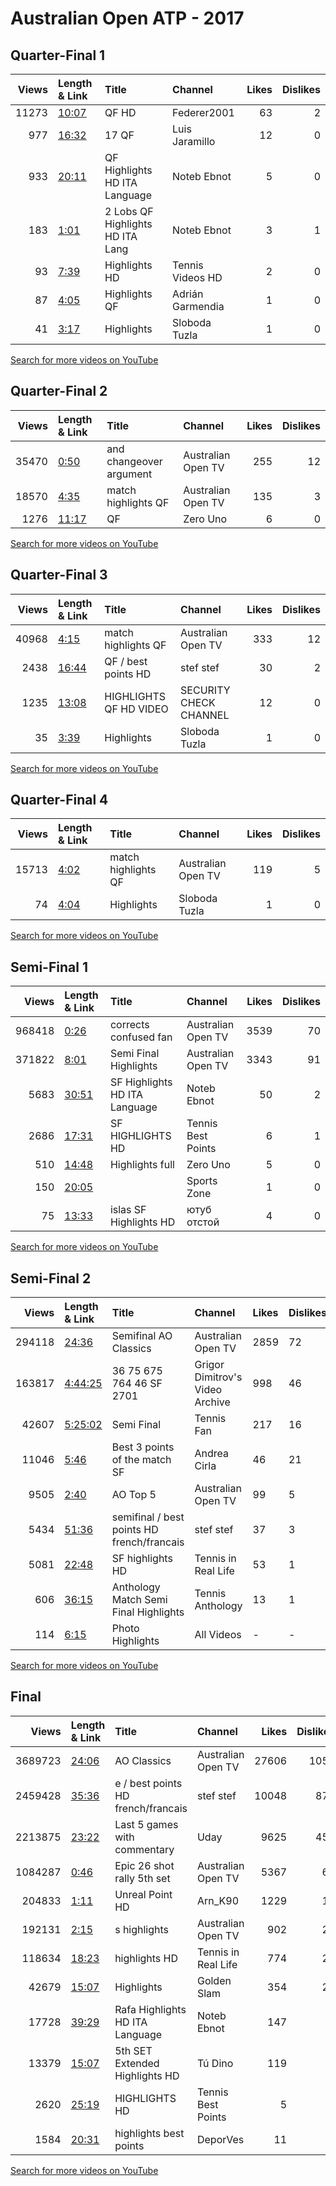 
# Australian Open ATP - 2017

## Quarter-Final 1
|   Views | Length & Link                                        | Title                                 | Channel          |   Likes |   Dislikes |
|--------:|:-----------------------------------------------------|:--------------------------------------|:-----------------|--------:|-----------:|
|   11273 | [10:07](https://www.youtube.com/watch?v=UHpZi-cRuDU) | QF HD                                 | Federer2001      |      63 |          2 |
|     977 | [16:32](https://www.youtube.com/watch?v=EGo4JRBsPuo) | 17     QF                             | Luis Jaramillo   |      12 |          0 |
|     933 | [20:11](https://www.youtube.com/watch?v=0pa2Ccl7WA8) | QF  Highlights HD  ITA Language       | Noteb Ebnot      |       5 |          0 |
|     183 | [1:01](https://www.youtube.com/watch?v=qAoMnH7B3lM)  | 2 Lobs    QF  Highlights HD  ITA Lang | Noteb Ebnot      |       3 |          1 |
|      93 | [7:39](https://www.youtube.com/watch?v=GA6Embqyh48)  | Highlights HD                         | Tennis Videos HD |       2 |          0 |
|      87 | [4:05](https://www.youtube.com/watch?v=Vye7QC4T-Mc)  | Highlights QF                         | Adrián Garmendia |       1 |          0 |
|      41 | [3:17](https://www.youtube.com/watch?v=RsumaOAMarU)  | Highlights                            | Sloboda Tuzla    |       1 |          0 |

[Search for more videos on YouTube](https://www.youtube.com/results?search_query=%22australian+open%22+%22Federer%22+%22Zverev%22+%222017%22+%22highlights%22)     

## Quarter-Final 2
|   Views | Length & Link                                        | Title                    | Channel            |   Likes |   Dislikes |
|--------:|:-----------------------------------------------------|:-------------------------|:-------------------|--------:|-----------:|
|   35470 | [0:50](https://www.youtube.com/watch?v=XpvsOu1DSOU)  | and  changeover argument | Australian Open TV |     255 |         12 |
|   18570 | [4:35](https://www.youtube.com/watch?v=_rDOhQjxJtM)  | match highlights QF      | Australian Open TV |     135 |          3 |
|    1276 | [11:17](https://www.youtube.com/watch?v=8tc4Wn_WAB0) | QF                       | Zero Uno           |       6 |          0 |

[Search for more videos on YouTube](https://www.youtube.com/results?search_query=%22australian+open%22+%22Wawrinka%22+%22Tsonga%22+%222017%22+%22highlights%22)     

## Quarter-Final 3
|   Views | Length & Link                                        | Title                     | Channel                |   Likes |   Dislikes |
|--------:|:-----------------------------------------------------|:--------------------------|:-----------------------|--------:|-----------:|
|   40968 | [4:15](https://www.youtube.com/watch?v=IL9JcerBMpY)  | match highlights QF       | Australian Open TV     |     333 |         12 |
|    2438 | [16:44](https://www.youtube.com/watch?v=O2i3_U3puAQ) | QF / best points HD       | stef stef              |      30 |          2 |
|    1235 | [13:08](https://www.youtube.com/watch?v=1h7-s3kxbek) | HIGHLIGHTS    QF HD VIDEO | SECURITY CHECK CHANNEL |      12 |          0 |
|      35 | [3:39](https://www.youtube.com/watch?v=Qc6meh-Jmuo)  | Highlights                | Sloboda Tuzla          |       1 |          0 |

[Search for more videos on YouTube](https://www.youtube.com/results?search_query=%22australian+open%22+%22Nadal%22+%22Raonic%22+%222017%22+%22highlights%22)     

## Quarter-Final 4
|   Views | Length & Link                                       | Title               | Channel            |   Likes |   Dislikes |
|--------:|:----------------------------------------------------|:--------------------|:-------------------|--------:|-----------:|
|   15713 | [4:02](https://www.youtube.com/watch?v=S3PzcWJJ-oU) | match highlights QF | Australian Open TV |     119 |          5 |
|      74 | [4:04](https://www.youtube.com/watch?v=El5fpvQzvrc) | Highlights          | Sloboda Tuzla      |       1 |          0 |

[Search for more videos on YouTube](https://www.youtube.com/results?search_query=%22australian+open%22+%22Dimitrov%22+%22Goffin%22+%222017%22+%22highlights%22)     

## Semi-Final 1
|   Views | Length & Link                                        | Title                           | Channel            |   Likes |   Dislikes |
|--------:|:-----------------------------------------------------|:--------------------------------|:-------------------|--------:|-----------:|
|  968418 | [0:26](https://www.youtube.com/watch?v=LQW0Ci6Wyv0)  | corrects confused  fan          | Australian Open TV |    3539 |         70 |
|  371822 | [8:01](https://www.youtube.com/watch?v=lYgvTEoTR2E)  | Semi Final Highlights           | Australian Open TV |    3343 |         91 |
|    5683 | [30:51](https://www.youtube.com/watch?v=CNk8DbWw86U) | SF  Highlights HD  ITA Language | Noteb Ebnot        |      50 |          2 |
|    2686 | [17:31](https://www.youtube.com/watch?v=j40-z21mwXk) | SF   HIGHLIGHTS HD              | Tennis Best Points |       6 |          1 |
|     510 | [14:48](https://www.youtube.com/watch?v=psmzftF0k7Y) | Highlights full                 | Zero Uno           |       5 |          0 |
|     150 | [20:05](https://www.youtube.com/watch?v=nm_-iRzLXms) |                                 | Sports Zone        |       1 |          0 |
|      75 | [13:33](https://www.youtube.com/watch?v=6DTeiWk-zQ4) | islas   SF   Highlights HD      | ютуб отстой        |       4 |          0 |

[Search for more videos on YouTube](https://www.youtube.com/results?search_query=%22australian+open%22+%22Federer%22+%22Wawrinka%22+%222017%22+%22highlights%22)     

## Semi-Final 2
|   Views | Length & Link                                          | Title                                       | Channel                         | Likes   | Dislikes   |
|--------:|:-------------------------------------------------------|:--------------------------------------------|:--------------------------------|:--------|:-----------|
|  294118 | [24:36](https://www.youtube.com/watch?v=wMh6_C3QyC0)   | Semifinal  AO Classics                      | Australian Open TV              | 2859    | 72         |
|  163817 | [4:44:25](https://www.youtube.com/watch?v=tqJ-Zo5z4-Q) | 36 75 675 764 46  SF 2701                   | Grigor Dimitrov's Video Archive | 998     | 46         |
|   42607 | [5:25:02](https://www.youtube.com/watch?v=aHGzWk2cOg8) | Semi Final                                  | Tennis Fan                      | 217     | 16         |
|   11046 | [5:46](https://www.youtube.com/watch?v=MW3QKo_0IwE)    | Best 3 points of the match    SF            | Andrea Cirla                    | 46      | 21         |
|    9505 | [2:40](https://www.youtube.com/watch?v=b5WwmpiXcVY)    | AO Top 5                                    | Australian Open TV              | 99      | 5          |
|    5434 | [51:36](https://www.youtube.com/watch?v=q1TP5hIrAqE)   | semifinal / best points HD french/francais  | stef stef                       | 37      | 3          |
|    5081 | [22:48](https://www.youtube.com/watch?v=ho1xcwWxz_s)   | SF highlights HD                            | Tennis in Real Life             | 53      | 1          |
|     606 | [36:15](https://www.youtube.com/watch?v=kNZpiqv8nEE)   | Anthology Match    Semi Final    Highlights | Tennis Anthology                | 13      | 1          |
|     114 | [6:15](https://www.youtube.com/watch?v=_IZ-vvSoXkQ)    | Photo Highlights                            | All Videos                      | -       | -          |

[Search for more videos on YouTube](https://www.youtube.com/results?search_query=%22australian+open%22+%22Nadal%22+%22Dimitrov%22+%222017%22+%22highlights%22)     

## Final
|   Views | Length & Link                                        | Title                                  | Channel             |   Likes |   Dislikes |
|--------:|:-----------------------------------------------------|:---------------------------------------|:--------------------|--------:|-----------:|
| 3689723 | [24:06](https://www.youtube.com/watch?v=9gUvgm23qMU) | AO Classics                            | Australian Open TV  |   27606 |       1057 |
| 2459428 | [35:36](https://www.youtube.com/watch?v=30M3vJBBlgI) | e / best points HD french/francais     | stef stef           |   10048 |        876 |
| 2213875 | [23:22](https://www.youtube.com/watch?v=gmpLSW47MPQ) | Last 5 games with commentary           | Uday                |    9625 |        450 |
| 1084287 | [0:46](https://www.youtube.com/watch?v=cDv6uCyq8OE)  | Epic 26 shot rally  5th set            | Australian Open TV  |    5367 |         62 |
|  204833 | [1:11](https://www.youtube.com/watch?v=ixFR_pONigk)  | Unreal Point      HD                   | Arn_K90             |    1229 |         16 |
|  192131 | [2:15](https://www.youtube.com/watch?v=STAFMBSRDJk)  | s highlights                           | Australian Open TV  |     902 |         28 |
|  118634 | [18:23](https://www.youtube.com/watch?v=k0XCBflq6qk) | highlights HD                          | Tennis in Real Life |     774 |         24 |
|   42679 | [15:07](https://www.youtube.com/watch?v=mXdDjN7vH8Q) | Highlights                             | Golden Slam         |     354 |         20 |
|   17728 | [39:29](https://www.youtube.com/watch?v=rummRfPhv_w) | Rafa       Highlights HD  ITA Language | Noteb Ebnot         |     147 |          7 |
|   13379 | [15:07](https://www.youtube.com/watch?v=MTgWKw-_nEs) | 5th SET Extended Highlights HD         | Tú Dino             |     119 |          1 |
|    2620 | [25:19](https://www.youtube.com/watch?v=VqVOB69nN64) | HIGHLIGHTS HD                          | Tennis Best Points  |       5 |          3 |
|    1584 | [20:31](https://www.youtube.com/watch?v=15JAA_rYCdc) | highlights best points                 | DeporVes            |      11 |          0 |

[Search for more videos on YouTube](https://www.youtube.com/results?search_query=%22australian+open%22+%22Federer%22+%22Nadal%22+%222017%22+%22highlights%22)     
